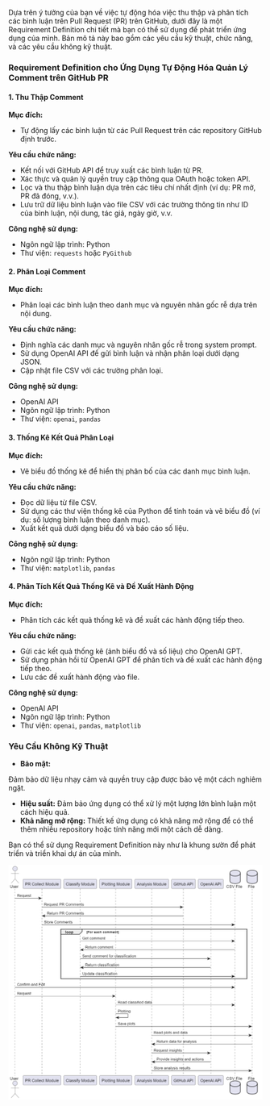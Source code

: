Dựa trên ý tưởng của bạn về việc tự động hóa việc thu thập và phân tích các bình luận trên Pull Request (PR) trên GitHub, dưới đây là một Requirement Definition chi tiết mà bạn có thể sử dụng để phát triển ứng dụng của mình. Bản mô tả này bao gồm các yêu cầu kỹ thuật, chức năng, và các yêu cầu không kỹ thuật.

### Requirement Definition cho Ứng Dụng Tự Động Hóa Quản Lý Comment trên GitHub PR

#### 1. Thu Thập Comment
**Mục đích:**
- Tự động lấy các bình luận từ các Pull Request trên các repository GitHub định trước.

**Yêu cầu chức năng:**
- Kết nối với GitHub API để truy xuất các bình luận từ PR.
- Xác thực và quản lý quyền truy cập thông qua OAuth hoặc token API.
- Lọc và thu thập bình luận dựa trên các tiêu chí nhất định (ví dụ: PR mở, PR đã đóng, v.v.).
- Lưu trữ dữ liệu bình luận vào file CSV với các trường thông tin như ID của bình luận, nội dung, tác giả, ngày giờ, v.v.

**Công nghệ sử dụng:**
- Ngôn ngữ lập trình: Python
- Thư viện: `requests` hoặc `PyGithub`

#### 2. Phân Loại Comment
**Mục đích:**
- Phân loại các bình luận theo danh mục và nguyên nhân gốc rễ dựa trên nội dung.

**Yêu cầu chức năng:**
- Định nghĩa các danh mục và nguyên nhân gốc rễ trong system prompt.
- Sử dụng OpenAI API để gửi bình luận và nhận phân loại dưới dạng JSON.
- Cập nhật file CSV với các trường phân loại.

**Công nghệ sử dụng:**
- OpenAI API
- Ngôn ngữ lập trình: Python
- Thư viện: `openai`, `pandas`

#### 3. Thống Kê Kết Quả Phân Loại
**Mục đích:**
- Vẽ biểu đồ thống kê để hiển thị phân bố của các danh mục bình luận.

**Yêu cầu chức năng:**
- Đọc dữ liệu từ file CSV.
- Sử dụng các thư viện thống kê của Python để tính toán và vẽ biểu đồ (ví dụ: số lượng bình luận theo danh mục).
- Xuất kết quả dưới dạng biểu đồ và báo cáo số liệu.

**Công nghệ sử dụng:**
- Ngôn ngữ lập trình: Python
- Thư viện: `matplotlib`, `pandas`

#### 4. Phân Tích Kết Quả Thống Kê và Đề Xuất Hành Động
**Mục đích:**
- Phân tích các kết quả thống kê và đề xuất các hành động tiếp theo.

**Yêu cầu chức năng:**
- Gửi các kết quả thống kê (ảnh biểu đồ và số liệu) cho OpenAI GPT.
- Sử dụng phản hồi từ OpenAI GPT để phân tích và đề xuất các hành động tiếp theo.
- Lưu các đề xuất hành động vào file.

**Công nghệ sử dụng:**
- OpenAI API
- Ngôn ngữ lập trình: Python
- Thư viện: `openai`, `pandas`, `matplotlib`

### Yêu Cầu Không Kỹ Thuật
- **Bảo mật:**

 Đảm bảo dữ liệu nhạy cảm và quyền truy cập được bảo vệ một cách nghiêm ngặt.
- **Hiệu suất:** Đảm bảo ứng dụng có thể xử lý một lượng lớn bình luận một cách hiệu quả.
- **Khả năng mở rộng:** Thiết kế ứng dụng có khả năng mở rộng để có thể thêm nhiều repository hoặc tính năng mới một cách dễ dàng.

Bạn có thể sử dụng Requirement Definition này như là khung sườn để phát triển và triển khai dự án của mình.

![alt text](image.png)